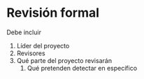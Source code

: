 # Revisión formal
Debe incluir
1. Líder del proyecto
2. Revisores
3. Qué parte del proyecto revisarán
	1. Qué pretenden detectar en específico